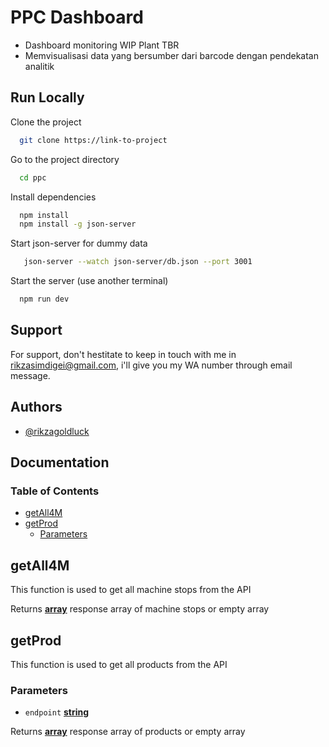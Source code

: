 
# PPC Dashboard

- Dashboard monitoring WIP Plant TBR
- Memvisualisasi data yang bersumber dari barcode dengan pendekatan analitik



## Run Locally

Clone the project

```bash
  git clone https://link-to-project
```

Go to the project directory

```bash
  cd ppc
```

Install dependencies

```bash
  npm install
  npm install -g json-server
```

Start json-server for dummy data
```bash
   json-server --watch json-server/db.json --port 3001
```

Start the server (use another terminal)

```bash
  npm run dev
```


## Support

For support, don't hestitate to keep in touch with me in rikzasimdigei@gmail.com, i'll give you my WA number through email message.


## Authors

- [@rikzagoldluck](https://www.github.com/rikzagoldluck)


## Documentation

### Table of Contents

- [getAll4M][1]
- [getProd][2]
  - [Parameters][3]

## getAll4M

This function is used to get all machine stops from the API

Returns **[array][4]** response array of machine stops or empty array

## getProd

This function is used to get all products from the API

### Parameters

- `endpoint` **[string][5]**&#x20;

Returns **[array][4]** response array of products or empty array

[1]: #getall4m
[2]: #getprod
[3]: #parameters
[4]: https://developer.mozilla.org/docs/Web/JavaScript/Reference/Global_Objects/Array
[5]: https://developer.mozilla.org/docs/Web/JavaScript/Reference/Global_Objects/String


